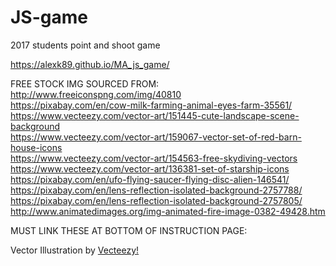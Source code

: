 # JS-game
2017 students point and shoot game

https://alexk89.github.io/MA_js_game/
 
FREE STOCK IMG SOURCED FROM:<br>
http://www.freeiconspng.com/img/40810<br>
https://pixabay.com/en/cow-milk-farming-animal-eyes-farm-35561/<br>
https://www.vecteezy.com/vector-art/151445-cute-landscape-scene-background<br>
https://www.vecteezy.com/vector-art/159067-vector-set-of-red-barn-house-icons<br>
https://www.vecteezy.com/vector-art/154563-free-skydiving-vectors<br>
https://www.vecteezy.com/vector-art/136381-set-of-starship-icons<br>
https://pixabay.com/en/ufo-flying-saucer-flying-disc-alien-146541/<br>
https://pixabay.com/en/lens-reflection-isolated-background-2757788/<br>
https://pixabay.com/en/lens-reflection-isolated-background-2757805/<br>
http://www.animatedimages.org/img-animated-fire-image-0382-49428.htm<br>


MUST LINK THESE AT BOTTOM OF INSTRUCTION PAGE:<br>

Vector Illustration by <a target="_blank" href="https://www.vecteezy.com">Vecteezy!</a><br>

